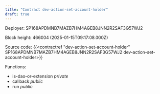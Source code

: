 ```yaml
---
title: "Contract dev-action-set-account-holder"
draft: true
---
```

Deployer: SP168APDMNB7MAZB7HM4AGEB8JNN2R2SAF3G57WJ2


 



Block height: 466004 (2025-01-15T09:17:08.000Z)

Source code: {{<contractref "dev-action-set-account-holder" SP168APDMNB7MAZB7HM4AGEB8JNN2R2SAF3G57WJ2 dev-action-set-account-holder>}}

Functions:

* is-dao-or-extension _private_
* callback _public_
* run _public_
